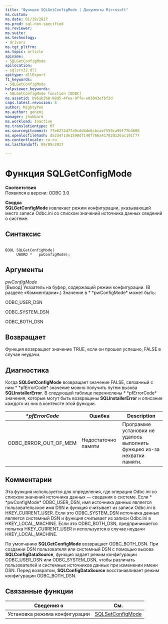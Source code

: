 ```yaml
---
title: "Функция SQLGetConfigMode | Документы Microsoft"
ms.custom: 
ms.date: 01/19/2017
ms.prod: sql-non-specified
ms.reviewer: 
ms.suite: 
ms.technology:
- drivers
ms.tgt_pltfrm: 
ms.topic: article
apiname:
- SQLGetConfigMode
apilocation:
- sqlsrv32.dll
apitype: dllExport
f1_keywords:
- SQLGetConfigMode
helpviewer_keywords:
- SQLGetConfigMode function [ODBC]
ms.assetid: b96ab3b8-08d5-4fea-9ffe-e03043efbf2d
caps.latest.revision: 8
author: MightyPen
ms.author: genemi
manager: jhubbard
ms.workload: Inactive
ms.translationtype: MT
ms.sourcegitcommit: f7e6274d77a9cdd4de6cbcaef559ca99f77b3608
ms.openlocfilehash: d52a471de1590df140f766a417820126ac191f77
ms.contentlocale: ru-ru
ms.lasthandoff: 09/09/2017

---
```

# <a name="sqlgetconfigmode-function"></a>Функция SQLGetConfigMode
**Соответствия**  
 Появился в версии: ODBC 3.0  
  
 **Сводка**  
 **SQLGetConfigMode** извлекает режим конфигурации, указывающей место записи Odbc.ini со списком значений источника данных сведений о системе.  
  
## <a name="syntax"></a>Синтаксис  
  
```  
  
BOOL SQLGetConfigMode(  
     UWORD *   pwConfigMode);  
```  
  
## <a name="arguments"></a>Аргументы  
 *pwConfigMode*  
 [Выход] Указатель на буфер, содержащий режим конфигурации. (В разделе «Комментарии».) Значение в * \*pwConfigMode* может быть:  
  
 ODBC_USER_DSN  
  
 ODBC_SYSTEM_DSN  
  
 ODBC_BOTH_DSN  
  
## <a name="returns"></a>Возвращает  
 Функция возвращает значение TRUE, если он прошел успешно, FALSE в случае неудачи.  
  
## <a name="diagnostics"></a>Диагностика  
 Когда **SQLGetConfigMode** возвращает значение FALSE, связанный с ним * \*pfErrorCode* значение можно получить путем вызова **SQLInstallerError**. В следующей таблице перечислены * \*pfErrorCode* значения, которые могут быть возвращены **SQLInstallerError** и описание каждого из них в контексте этой функции.  
  
|*\*pfErrorCode*|Ошибка|Description|  
|---------------------|-----------|-----------------|  
|ODBC_ERROR_OUT_OF_MEM|Недостаточно памяти|Программе установки не удалось выполнить функцию из-за нехватки памяти.|  
  
## <a name="comments"></a>Комментарии  
 Эта функция используется для определения, где операция Odbc.ini со списком значений источника данных — сведения о системе. Если * \*pwConfigMode* ODBC_USER_DSN, имя источника данных является пользовательское имя DSN и функция считывает из записи Odbc.ini в HKEY_CURRENT_USER. Если это ODBC_SYSTEM_DSN источника данных является системный DSN и функция считывает из записи Odbc.ini в HKEY_LOCAL_MACHINE. Если это ODBC_BOTH_DSN, предпринимается попытка HKEY_CURRENT_USER и используется в случае неудачи HKEY_LOCAL_MACHINE.  
  
 По умолчанию **SQLGetConfigMode** возвращает ODBC_BOTH_DSN. При создании DSN пользователя или системный DSN с помощью вызова **SQLConfigDataSource**, функция задает режим конфигурации ODBC_USER_DSN или ODBC_SYSTEM_DSN, чтобы различать пользователей и системных источников данных при изменении имени DSN. Перед возвратом, **SQLConfigDataSource** восстанавливает режим конфигурации ODBC_BOTH_DSN.  
  
## <a name="related-functions"></a>Связанные функции  
  
|Сведения о|См.|  
|---------------------------|---------|  
|Установка режима конфигурации|[SQLSetConfigMode](../../../odbc/reference/syntax/sqlsetconfigmode-function.md)|

